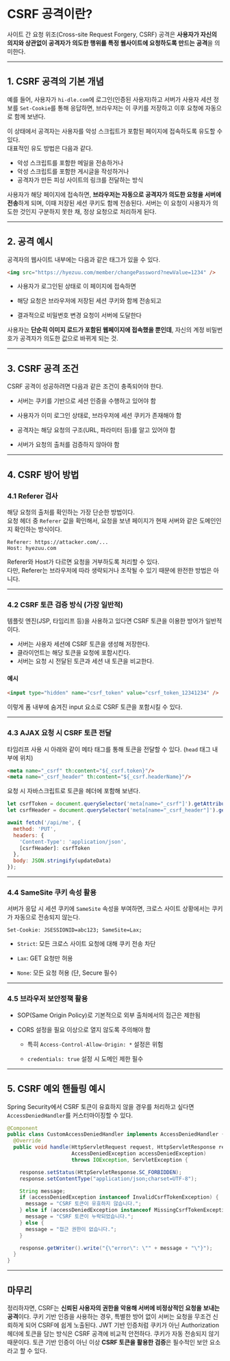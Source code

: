 
# CSRF 공격이란?

사이트 간 요청 위조(Cross-site Request Forgery, CSRF) 공격은 **사용자가 자신의 의지와 상관없이 공격자가 의도한 행위를 특정 웹사이트에 요청하도록 만드는 공격**을 의미한다.

---

## 1. CSRF 공격의 기본 개념

예를 들어, 사용자가 `hi-dle.com`에 로그인(인증된 사용자)하고 서버가 사용자 세션 정보를 `Set-Cookie`를 통해 응답하면, 브라우저는 이 쿠키를 저장하고 이후 요청에 자동으로 함께 보낸다.

이 상태에서 공격자는 사용자를 악성 스크립트가 포함된 페이지에 접속하도록 유도할 수 있다.  
대표적인 유도 방법은 다음과 같다.

- 악성 스크립트를 포함한 메일을 전송하거나
- 악성 스크립트를 포함한 게시글을 작성하거나
- 공격자가 만든 피싱 사이트의 링크를 전달하는 방식

사용자가 해당 페이지에 접속하면, **브라우저는 자동으로 공격자가 의도한 요청을 서버에 전송**하게 되며, 이때 저장된 세션 쿠키도 함께 전송된다. 서버는 이 요청이 사용자가 의도한 것인지 구분하지 못한 채, 정상 요청으로 처리하게 된다.

---

## 2. 공격 예시

공격자의 웹사이트 내부에는 다음과 같은 태그가 있을 수 있다.

```html
<img src="https://hyezuu.com/member/changePassword?newValue=1234" />
```

- 사용자가 로그인된 상태로 이 페이지에 접속하면

- 해당 요청은 브라우저에 저장된 세션 쿠키와 함께 전송되고

- 결과적으로 비밀번호 변경 요청이 서버에 도달한다


사용자는 **단순히 이미지 로드가 포함된 웹페이지에 접속했을 뿐인데**, 자신의 계정 비밀번호가 공격자가 의도한 값으로 바뀌게 되는 것.

---

## 3. CSRF 공격 조건

CSRF 공격이 성공하려면 다음과 같은 조건이 충족되어야 한다.

- 서버는 쿠키를 기반으로 세션 인증을 수행하고 있어야 함

- 사용자가 이미 로그인 상태로, 브라우저에 세션 쿠키가 존재해야 함

- 공격자는 해당 요청의 구조(URL, 파라미터 등)를 알고 있어야 함

- 서버가 요청의 출처를 검증하지 않아야 함


---

## 4. CSRF 방어 방법

### 4.1 Referer 검사

해당 요청의 출처를 확인하는 가장 단순한 방법이다.  
요청 헤더 중 `Referer` 값을 확인해서, 요청을 보낸 페이지가 현재 서버와 같은 도메인인지 확인하는 방식이다.

```http
Referer: https://attacker.com/...
Host: hyezuu.com
```

Referer와 Host가 다르면 요청을 거부하도록 처리할 수 있다.  
다만, Referer는 브라우저에 따라 생략되거나 조작될 수 있기 때문에 완전한 방법은 아니다.

---

### 4.2 CSRF 토큰 검증 방식 (가장 일반적)

템플릿 엔진(JSP, 타임리프 등)을 사용하고 있다면 CSRF 토큰을 이용한 방어가 일반적이다.

- 서버는 사용자 세션에 CSRF 토큰을 생성해 저장한다.
- 클라이언트는 해당 토큰을 요청에 포함시킨다.
- 서버는 요청 시 전달된 토큰과 세션 내 토큰을 비교한다.


#### 예시

```html
<input type="hidden" name="csrf_token" value="csrf_token_12341234" />
```

이렇게 폼 내부에 숨겨진 input 요소로 CSRF 토큰을 포함시킬 수 있다.

---

### 4.3 AJAX 요청 시 CSRF 토큰 전달

타임리프 사용 시 아래와 같이 메타 태그를 통해 토큰을 전달할 수 있다. (`head` 태그 내부에 위치)

```html
<meta name="_csrf" th:content="${_csrf.token}"/>
<meta name="_csrf_header" th:content="${_csrf.headerName}"/>
```

요청 시 자바스크립트로 토큰을 헤더에 포함해 보낸다.

```js
let csrfToken = document.querySelector('meta[name="_csrf"]').getAttribute('content');
let csrfHeader = document.querySelector('meta[name="_csrf_header"]').getAttribute('content');

await fetch('/api/me', {
  method: 'PUT',
  headers: {
    'Content-Type': 'application/json',
    [csrfHeader]: csrfToken
  },
  body: JSON.stringify(updateData)
});
```

---

### 4.4 SameSite 쿠키 속성 활용

서버가 응답 시 세션 쿠키에 `SameSite` 속성을 부여하면, 크로스 사이트 상황에서는 쿠키가 자동으로 전송되지 않는다.

```http
Set-Cookie: JSESSIONID=abc123; SameSite=Lax;
```

- `Strict`: 모든 크로스 사이트 요청에 대해 쿠키 전송 차단

- `Lax`: GET 요청만 허용

- `None`: 모든 요청 허용 (단, Secure 필수)


---

### 4.5 브라우저 보안정책 활용

- SOP(Same Origin Policy)로 기본적으로 외부 출처에서의 접근은 제한됨

- CORS 설정을 필요 이상으로 열지 않도록 주의해야 함

    - 특히 `Access-Control-Allow-Origin: *` 설정은 위험

    - `credentials: true` 설정 시 도메인 제한 필수


---

## 5. CSRF 예외 핸들링 예시

Spring Security에서 CSRF 토큰이 유효하지 않을 경우를 처리하고 싶다면 `AccessDeniedHandler`를 커스터마이징할 수 있다.

```java
@Component
public class CustomAccessDeniedHandler implements AccessDeniedHandler {
  @Override
  public void handle(HttpServletRequest request, HttpServletResponse response,
                     AccessDeniedException accessDeniedException)
                     throws IOException, ServletException {

    response.setStatus(HttpServletResponse.SC_FORBIDDEN);
    response.setContentType("application/json;charset=UTF-8");

    String message;
    if (accessDeniedException instanceof InvalidCsrfTokenException) {
      message = "CSRF 토큰이 유효하지 않습니다.";
    } else if (accessDeniedException instanceof MissingCsrfTokenException) {
      message = "CSRF 토큰이 누락되었습니다.";
    } else {
      message = "접근 권한이 없습니다.";
    }

    response.getWriter().write("{\"error\": \"" + message + "\"}");
  }
}
```

---

## 마무리

정리하자면, CSRF는 **신뢰된 사용자의 권한을 악용해 서버에 비정상적인 요청을 보내는 공격**이다. 쿠키 기반 인증을 사용하는 경우, 특별한 방어 없이 서버는 요청을 무조건 신뢰하게 되어 CSRF에 쉽게 노출된다.
JWT 기반 인증처럼 쿠키가 아닌 Authorization 헤더에 토큰을 담는 방식은 CSRF 공격에 비교적 안전하다. 쿠키가 자동 전송되지 않기 때문이다.
토큰 기반 인증이 아닌 이상 **CSRF 토큰을 활용한 검증**은 필수적인 보안 요소라고 할 수 있다.